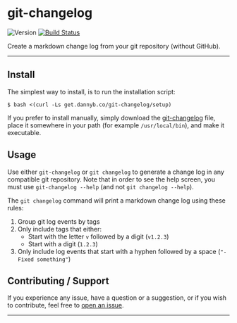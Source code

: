 
# git-changelog

![Version](https://img.shields.io/badge/version-0.1.1-blue.svg)
[![Build Status](https://github.com/DannyBen/git-changelog/workflows/Test/badge.svg)](https://github.com/DannyBen/git-changelog/actions?query=workflow%3ATest)

Create a markdown change log from your git repository (without GitHub).

---

## Install

The simplest way to install, is to run the installation script:

```shell
$ bash <(curl -Ls get.dannyb.co/git-changelog/setup)
```

If you prefer to install manually, simply download the
[git-changelog](/git-changelog) file, place it somewhere in your path
(for example `/usr/local/bin`), and make it executable.


## Usage

Use either `git-changelog` or `git changelog` to generate a change log in any
compatible git repository. Note that in order to see the help screen, you
must use `git-changelog --help` (and not `git changelog --help`).

The `git changelog` command will print a markdown change log using these
rules:

1. Group git log events by tags
2. Only include tags that either:
   - Start with the letter `v` followed by a digit (`v1.2.3`)
   - Start with a digit (`1.2.3`)
3. Only include log events that start with a hyphen followed by a space (`"- Fixed something"`)


## Contributing / Support

If you experience any issue, have a question or a suggestion, or if you wish
to contribute, feel free to [open an issue][issues].

---

[issues]: https://github.com/DannyBen/github-changelog/issues


